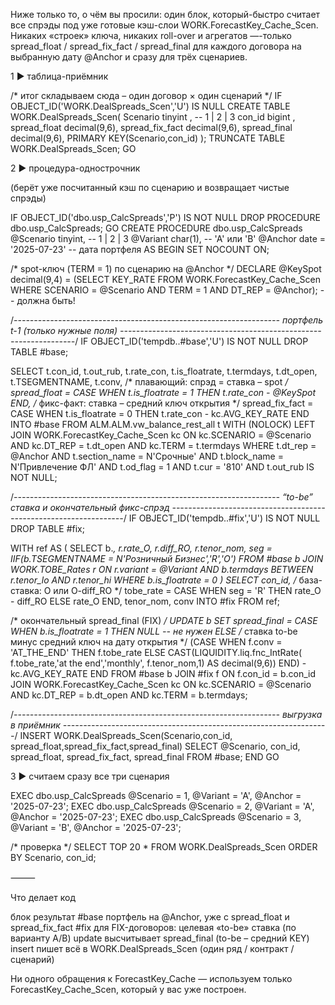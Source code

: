 Ниже только то, о чём вы просили: один блок, который-быстро считает все спрэды под уже готовые кэш-слои WORK.ForecastKey_Cache_Scen.
Никаких «строек» ключа, никаких roll-over и агрегатов —-только
spread_float / spread_fix_fact / spread_final для каждого договора
на выбранную дату @Anchor и сразу для трёх сценариев.

1 ► таблица-приёмник

/* итог складываем сюда – один договор × один сценарий */
IF OBJECT_ID('WORK.DealSpreads_Scen','U') IS NULL
CREATE TABLE WORK.DealSpreads_Scen(
      Scenario      tinyint ,      -- 1 | 2 | 3
      con_id        bigint  ,
      spread_float  decimal(9,6),
      spread_fix_fact decimal(9,6),
      spread_final  decimal(9,6),
      PRIMARY KEY(Scenario,con_id)
);
TRUNCATE TABLE WORK.DealSpreads_Scen;
GO

2 ► процедура-однострочник

(берёт уже посчитанный кэш по сценарию и возвращает чистые спрэды)

IF OBJECT_ID('dbo.usp_CalcSpreads','P') IS NOT NULL
    DROP PROCEDURE dbo.usp_CalcSpreads;
GO
CREATE PROCEDURE dbo.usp_CalcSpreads
      @Scenario   tinyint,                 -- 1 | 2 | 3
      @Variant    char(1),                 -- 'A' или 'B'
      @Anchor     date = '2025-07-23'      -- дата портфеля
AS
BEGIN
SET NOCOUNT ON;

/* spot-ключ (TERM = 1) по сценарию на @Anchor */
DECLARE @KeySpot decimal(9,4) =
        (SELECT KEY_RATE
         FROM   WORK.ForecastKey_Cache_Scen
         WHERE  SCENARIO = @Scenario
           AND  TERM      = 1
           AND  DT_REP    = @Anchor);      -- должна быть!

/*------------------------------------------------------------------
  портфель t-1  (только нужные поля) 
------------------------------------------------------------------*/
IF OBJECT_ID('tempdb..#base','U') IS NOT NULL DROP TABLE #base;

SELECT  t.con_id,
        t.out_rub,
        t.rate_con,
        t.is_floatrate,
        t.termdays,
        t.dt_open,
        t.TSEGMENTNAME,
        t.conv,
        /* плавающий: спрэд = ставка – spot */
        spread_float    = CASE WHEN t.is_floatrate = 1
                               THEN t.rate_con - @KeySpot END,
        /* фикс-факт: ставка – средний ключ открытия  */
        spread_fix_fact = CASE WHEN t.is_floatrate = 0
                               THEN t.rate_con - kc.AVG_KEY_RATE END
INTO    #base
FROM    ALM.ALM.vw_balance_rest_all     t  WITH (NOLOCK)
LEFT    JOIN WORK.ForecastKey_Cache_Scen kc
           ON kc.SCENARIO = @Scenario
          AND kc.DT_REP   = t.dt_open
          AND kc.TERM     = t.termdays
WHERE   t.dt_rep        = @Anchor
  AND   t.section_name  = N'Срочные'
  AND   t.block_name    = N'Привлечение ФЛ'
  AND   t.od_flag       = 1
  AND   t.cur           = '810'
  AND   t.out_rub      IS NOT NULL;

/*------------------------------------------------------------------
  “to-be” ставка и окончательный фикс-спрэд
------------------------------------------------------------------*/
IF OBJECT_ID('tempdb..#fix','U') IS NOT NULL DROP TABLE #fix;

WITH ref AS (
    SELECT b.*,
           r.rate_O,
           r.diff_RO,
           r.tenor_nom,
           seg = IIF(b.TSEGMENTNAME = N'Розничный Бизнес','R','O')
    FROM   #base b
    JOIN   WORK.TOBE_Rates r
           ON  r.variant   = @Variant
           AND b.termdays BETWEEN r.tenor_lo AND r.tenor_hi
    WHERE  b.is_floatrate = 0
)
SELECT  con_id,
        /* база-ставка: O  или  O-diff_RO */
        tobe_rate    = CASE WHEN seg = 'R'
                            THEN rate_O - diff_RO
                            ELSE rate_O END,
        tenor_nom,
        conv
INTO    #fix
FROM    ref;

/* окончательный spread_final (FIX) */
UPDATE b
SET    spread_final =
       CASE
          WHEN b.is_floatrate = 1 THEN NULL      -- не нужен
          ELSE
             /* ставка to-be минус средний ключ на дату открытия */
             (CASE WHEN f.conv = 'AT_THE_END'
                   THEN f.tobe_rate
                   ELSE
                        CAST(LIQUIDITY.liq.fnc_IntRate(
                             f.tobe_rate,'at the end','monthly',
                             f.tenor_nom,1) AS decimal(9,6))
              END)
             - kc.AVG_KEY_RATE
       END
FROM   #base b
JOIN   #fix  f  ON f.con_id = b.con_id
JOIN   WORK.ForecastKey_Cache_Scen kc
       ON kc.SCENARIO = @Scenario
      AND kc.DT_REP   = b.dt_open
      AND kc.TERM     = b.termdays;

/*------------------------------------------------------------------
  выгрузка в приёмник
------------------------------------------------------------------*/
INSERT WORK.DealSpreads_Scen(Scenario,con_id,
                             spread_float,spread_fix_fact,spread_final)
SELECT @Scenario,
       con_id,
       spread_float,
       spread_fix_fact,
       spread_final
FROM   #base;
END
GO

3 ► считаем сразу все три сценария

EXEC dbo.usp_CalcSpreads @Scenario = 1, @Variant = 'A', @Anchor = '2025-07-23';
EXEC dbo.usp_CalcSpreads @Scenario = 2, @Variant = 'A', @Anchor = '2025-07-23';
EXEC dbo.usp_CalcSpreads @Scenario = 3, @Variant = 'B', @Anchor = '2025-07-23';

/* проверка */
SELECT TOP 20 * FROM WORK.DealSpreads_Scen ORDER BY Scenario, con_id;


⸻

Что делает код

блок	результат
#base	портфель на @Anchor, уже с spread_float и spread_fix_fact
#fix	для FIX-договоров: целевая «to-be» ставка (по варианту A/B)
update	высчитывает spread_final (to-be – средний KEY)
insert	пишет всё в WORK.DealSpreads_Scen (один ряд / контракт / сценарий)

Ни одного обращения к ForecastKey_Cache — используем только
ForecastKey_Cache_Scen, который у вас уже построен.
